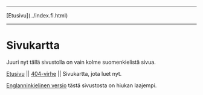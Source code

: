 <!DOCTYPE html>
<html>
<head>
<meta name="description" content="Sivukartta" />
<meta name="keywords" content="Sivukartta" />
<meta name="author" content="Mika Suomalainen" />
<meta charset="UTF-8" />
<link rel="canonical" href="http://mkaysi.github.com/sitemap/sitemap.fi.html">
<title>Sitemap</title>
<link rel="stylesheet" type="text/css" href="../tyyli.css" />
</head>
<body>
<hr/>
[Etusivu](../index.fi.html)
<hr/>

# Sivukartta

Juuri nyt tällä sivustolla on vain kolme suomenkielistä sivua.

[Etusivu] || [404-virhe] || Sivukartta, jota luet nyt.

[Englanninkielinen versio] tästä sivustosta on hiukan laajempi.

[Etusivu]:../index.fi.html
[404-virhe]:../404.html
[Englanninkielinen versio]:sitemap.html

<!--
This page lists every page on this site.
Note that to see markdown source of .html page, you only need to add ".md" after ".html" in the URL line.

# /

The root directory where everything is located.

[404] — Page which is shown if you encounter 404 error.

[index] — Index page

[mirrors] — List of mirrors of this site.

[/]:../index.html
[404]:../404.html
[index]:../index.html
[mirrors]:../mirrors.html

## /articles/

Some things, which are direct complaining about something or then guides for doing something. They might not be very good guidess.

### /articles/complaining/

Complaining about some things.

[HTML in emails]

[Impression I10 tablet]

[Topposting in emails]

[HTML in emails]:../articles/complaining/HTML.html

[Impression I10 tablet]:../articles/complaining/ImpressionI10.html

[Topposting in emails]:../articles/complaining/topposting.html

### /articles/guides/

<strong>WARNING: These guides are very unclear and I should use time to make them understandable etc.</strong>

[GNOME to MATE]

[Thunderbird / Icedove]

[GNOME to MATE]:../articles/guides/GnomeToMATE.html
[Thunderbird / Icedove]:../articles/guides/Thunderbird-Icedove.html

#### /GPG/

<strong> WARNING: These guides are even more unclear than those one folder down!</strong>

[GPG]

[Enigmail]

[GPG]:../articles/guides/GPG/GPG.html
[Enigmail]:../articles/guides/GPG/Enigmail.html

## /IRC/

[Web interface of my bot]

[Security issues of stock Supybot]

[Web interface of my bot]:../IRC/OtusBot.html
[Security issues of stock Supybot]:../IRC/Supybot.html

<strong>EVERYTHING BELOW THIS LINE IS UNDER CONSTRUCTION!</strong>
<hr/>

## /PGP/

## /Prey/

## /sitemap/
-->
